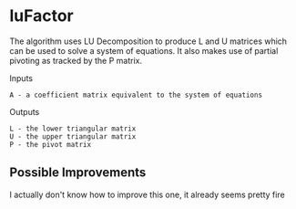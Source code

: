 # luFactor
The algorithm uses LU Decomposition to produce L and U matrices which can be used to solve a system of equations. It also makes use of partial pivoting as tracked by the P matrix.

Inputs

    A - a coefficient matrix equivalent to the system of equations
    
Outputs

    L - the lower triangular matrix
    U - the upper triangular matrix
    P - the pivot matrix
    
## Possible Improvements
I actually don't know how to improve this one, it already seems pretty fire
